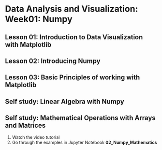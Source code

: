 # Data Analysis and Visualization: Week01: Numpy 

## Lesson 01: Introduction to Data Visualization with Matplotlib

## Lesson 02: Introducing Numpy

## Lesson 03: Basic Principles of working with Matplotlib

## Self study: Linear Algebra with Numpy

## Self study: Mathematical Operations with Arrays and Matrices

1) Watch the video tutorial
2) Go through the examples in Jupyter Notebook **02_Numpy_Mathematics**
